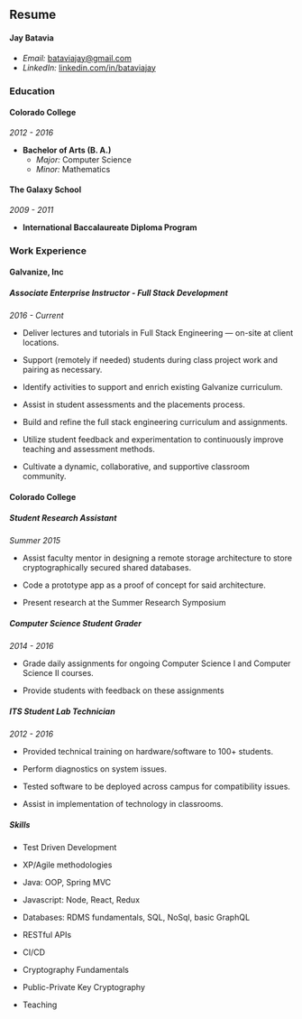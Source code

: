 ## Resume
#### Jay Batavia
  - _Email:_ bataviajay@gmail.com
  - _LinkedIn:_ [linkedin.com/in/bataviajay](https://linkedin.com/in/bataviajay)
### Education
#### Colorado College
  _2012 - 2016_
  - **Bachelor of Arts (B. A.)**
    - _Major:_ Computer Science
    - _Minor:_ Mathematics

#### The Galaxy School
  _2009 - 2011_
  - **International Baccalaureate Diploma Program**

### Work Experience

#### Galvanize, Inc

##### Associate Enterprise Instructor - Full Stack Development

_2016 - Current_

  - Deliver lectures and tutorials in Full Stack Engineering &mdash; on-site at client locations.

  - Support (remotely if needed) students during class project work and pairing as necessary.

  - Identify activities to support and enrich existing Galvanize curriculum.

  - Assist in student assessments and the placements process.

  - Build and refine the full stack engineering curriculum and assignments.

  - Utilize student feedback and experimentation to continuously improve teaching and assessment methods.

  - Cultivate a dynamic, collaborative, and supportive classroom community.

#### Colorado College
##### Student Research Assistant
_Summer 2015_

  - Assist faculty mentor in designing a remote storage architecture to store cryptographically secured shared databases.

  - Code a prototype app as a proof of concept for said architecture.

  - Present research at the Summer Research Symposium

##### Computer Science Student Grader
_2014 - 2016_
  - Grade daily assignments for ongoing Computer Science I and Computer Science II courses.

  - Provide students with feedback on these assignments

##### ITS Student Lab Technician
_2012 - 2016_
  - Provided technical training on hardware/software to 100+ students.

  - Perform diagnostics on system issues.

  - Tested software to be deployed across campus for compatibility issues.

  - Assist in implementation of technology in classrooms.


##### Skills
  - Test Driven Development

  - XP/Agile methodologies

  - Java: OOP, Spring MVC

  - Javascript: Node, React, Redux

  - Databases: RDMS fundamentals, SQL, NoSql, basic GraphQL

  - RESTful APIs

  - CI/CD

  - Cryptography Fundamentals

  - Public-Private Key Cryptography

  - Teaching
